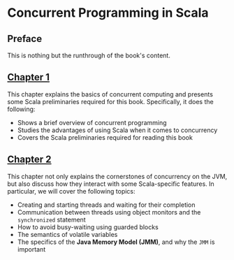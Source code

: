 # Concurrent Programming in Scala

## Preface

This is nothing but the runthrough of the book's content.

## [Chapter 1](lecture/ch1.md)

This chapter explains the basics of concurrent computing and presents some Scala preliminaries required for this book.
Specifically, it does the following:

- Shows a brief overview of concurrent programming
- Studies the advantages of using Scala when it comes to concurrency
- Covers the Scala preliminaries required for reading this book

## [Chapter 2](lecture/ch2.md)

This chapter not only explains the cornerstones of concurrency on the JVM, but also discuss how they interact with some
Scala-specific features. In particular, we will cover the following topics:

- Creating and starting threads and waiting for their completion
- Communication between threads using object monitors and the `synchronized` statement
- How to avoid busy-waiting using guarded blocks
- The semantics of volatile variables
- The specifics of the **Java Memory Model (JMM)**, and why the `JMM` is important
